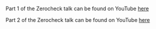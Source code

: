 Part 1 of the Zerocheck talk can be found on YouTube [here](https://www.youtube.com/watch?v=igz7MXsi2M0)

Part 2 of the Zerocheck talk can be found on YouTube [here](https://www.youtube.com/watch?v=hUJReqpjEvk)

